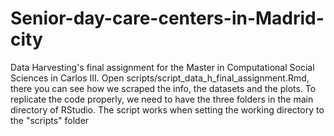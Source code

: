 # Senior-day-care-centers-in-Madrid-city
Data Harvesting's final assignment for the Master in Computational Social Sciences in Carlos III.
Open scripts/script_data_h_final_assignment.Rmd, there you can see how we scraped the info, the datasets and the plots.
To replicate the code properly, we need to have the three folders in the main directory of RStudio.
The script works when setting the working directory to the "scripts" folder
